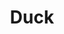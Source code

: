 ---
title: 'Duck'
categories: 
tags: [parenting]
image: duck.jpg
caption: 
_template: image-post
---